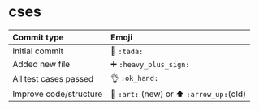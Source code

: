 # cses
|   Commit type              | Emoji                                              |
|:---------------------------|:---------------------------------------------------|
| Initial commit             | :tada: `:tada:`                                    |
| Added new file             | :heavy_plus_sign: `:heavy_plus_sign:`              |
| All test cases passed      | :ok_hand: `:ok_hand:`                              |
| Improve code/structure     | :art: `:art:` (new) or :arrow_up: `:arrow_up:`(old)|
